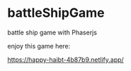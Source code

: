# battleShipGame
battle ship game with Phaserjs



enjoy this game here:

https://happy-haibt-4b87b9.netlify.app/

